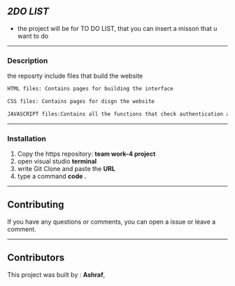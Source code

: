 ## _2DO LIST_

- the project will be for TO DO LIST,
that you can insert a misson that u want to do 

***
### Description
the reposrty include files that build the website
```sh
HTML files: Contains pages for building the interface
```
```sh
CSS files: Contains pages for disgn the website
```
```sh
JAVASCRIPT files:Contains all the functions that check authentication and other operations
```

---
### Installation
1. Copy the https repository: **team work-4 project**
2. open visual studio **terminal**
3. write Git Clone and paste the **URL**
4. type a command **code .**


***
## Contributing
If you have any questions or comments, you can open a issue or leave a comment.
***
## Contributors

This project was built by : **Ashraf**, 
